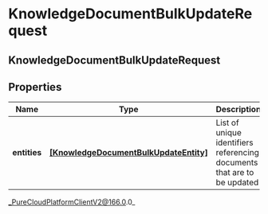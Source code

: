 # KnowledgeDocumentBulkUpdateRequest

## KnowledgeDocumentBulkUpdateRequest

## Properties

|Name | Type | Description | Notes|
|------------ | ------------- | ------------- | -------------|
| **entities** | [**[KnowledgeDocumentBulkUpdateEntity]**]([KnowledgeDocumentBulkUpdateEntity]) | List of unique identifiers referencing documents that are to be updated | |



_PureCloudPlatformClientV2@166.0.0_

